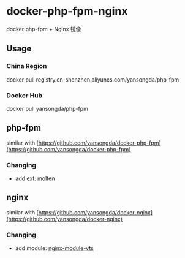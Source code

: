 # docker-php-fpm-nginx
docker php-fpm + Nginx 镜像

## Usage

### China Region
docker pull registry.cn-shenzhen.aliyuncs.com/yansongda/php-fpm

### Docker Hub
docker pull yansongda/php-fpm

## php-fpm

similar with [https://github.com/yansongda/docker-php-fpm](https://github.com/yansongda/docker-php-fpm)

### Changing

- add ext: molten 

## nginx

similar with [https://github.com/yansongda/docker-nginx](https://github.com/yansongda/docker-nginx)

### Changing

- add module: [nginx-module-vts](https://github.com/vozlt/nginx-module-vts.git)